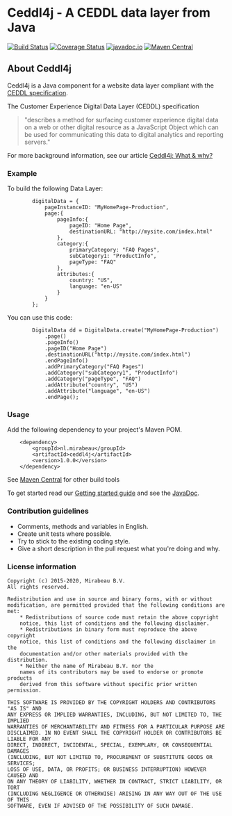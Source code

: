 # Ceddl4j - A CEDDL data layer from Java #

[![Build Status](https://travis-ci.org/mirabeau-nl/ceddl4j.svg?branch=master)](https://travis-ci.org/mirabeau-nl/ceddl4j)
[![Coverage Status](https://coveralls.io/repos/mirabeau-nl/ceddl4j/badge.svg)](https://coveralls.io/r/mirabeau-nl/ceddl4j)
[![javadoc.io](https://javadocio-badges.herokuapp.com/nl.mirabeau/ceddl4j/badge.svg)](https://javadocio-badges.herokuapp.com/nl.mirabeau/ceddl4j)
[![Maven Central](https://maven-badges.herokuapp.com/maven-central/nl.mirabeau/ceddl4j/badge.svg)](https://maven-badges.herokuapp.com/maven-central/nl.mirabeau/ceddl4j)

## About Ceddl4j ##

Ceddl4j is a Java component for a website data layer compliant with the [CEDDL specification](http://www.w3.org/2013/12/ceddl-201312.pdf).

The Customer Experience Digital Data Layer (CEDDL) specification 
> "describes a method for surfacing customer experience digital data on a web or other digital resource as a JavaScript Object which can be used for communicating this data to digital analytics and reporting servers."

For more background information, see our article [Ceddl4j: What & why?](https://github.com/mirabeau-nl/ceddl4j/wiki/Ceddl4j:-What-&-why%3F) 

### Example ###
To build the following Data Layer:
                
            digitalData = {
                pageInstanceID: "MyHomePage-Production",
                page:{
                    pageInfo:{
                        pageID: "Home Page",
                        destinationURL: "http://mysite.com/index.html"
                    },
                    category:{
                        primaryCategory: "FAQ Pages",
                        subCategory1: "ProductInfo",
                        pageType: "FAQ"
                    },
                    attributes:{
                        country: "US",
                        language: "en-US"
                    }
                }
            };

 You can use this code:

            DigitalData dd = DigitalData.create("MyHomePage-Production")
                .page()
                .pageInfo()
                .pageID("Home Page")
                .destinationURL("http://mysite.com/index.html")
                .endPageInfo()
                .addPrimaryCategory("FAQ Pages")
                .addCategory("subCategory1", "ProductInfo")
                .addCategory("pageType", "FAQ")
                .addAttribute("country", "US")
                .addAttribute("language", "en-US")
                .endPage();
    

### Usage ###

Add the following dependency to your project's Maven POM. 

        <dependency>
            <groupId>nl.mirabeau</groupId>
            <artifactId>ceddl4j</artifactId>
            <version>1.0.0</version>
        </dependency>
        
See [Maven Central](https://maven-badges.herokuapp.com/maven-central/nl.mirabeau/ceddl4j)  for other build tools 

To get started read our [Getting started guide](https://github.com/mirabeau-nl/ceddl4j/wiki/Getting-started-guide) and see the [JavaDoc](http://www.javadoc.io/doc/nl.mirabeau/ceddl4j/).

### Contribution guidelines ###
* Comments, methods and variables in English.
* Create unit tests where possible.
* Try to stick to the existing coding style.
* Give a short description in the pull request what you're doing and why.

### License information ###

	Copyright (c) 2015-2020, Mirabeau B.V.
	All rights reserved.

	Redistribution and use in source and binary forms, with or without
	modification, are permitted provided that the following conditions are met:
		* Redistributions of source code must retain the above copyright
		notice, this list of conditions and the following disclaimer.
		* Redistributions in binary form must reproduce the above copyright
		notice, this list of conditions and the following disclaimer in the
		documentation and/or other materials provided with the distribution.
		* Neither the name of Mirabeau B.V. nor the
		names of its contributors may be used to endorse or promote products
		derived from this software without specific prior written permission.

	THIS SOFTWARE IS PROVIDED BY THE COPYRIGHT HOLDERS AND CONTRIBUTORS "AS IS" AND
	ANY EXPRESS OR IMPLIED WARRANTIES, INCLUDING, BUT NOT LIMITED TO, THE IMPLIED
	WARRANTIES OF MERCHANTABILITY AND FITNESS FOR A PARTICULAR PURPOSE ARE
	DISCLAIMED. IN NO EVENT SHALL THE COPYRIGHT HOLDER OR CONTRIBUTORS BE LIABLE FOR ANY
	DIRECT, INDIRECT, INCIDENTAL, SPECIAL, EXEMPLARY, OR CONSEQUENTIAL DAMAGES
	(INCLUDING, BUT NOT LIMITED TO, PROCUREMENT OF SUBSTITUTE GOODS OR SERVICES;
	LOSS OF USE, DATA, OR PROFITS; OR BUSINESS INTERRUPTION) HOWEVER CAUSED AND
	ON ANY THEORY OF LIABILITY, WHETHER IN CONTRACT, STRICT LIABILITY, OR TORT
	(INCLUDING NEGLIGENCE OR OTHERWISE) ARISING IN ANY WAY OUT OF THE USE OF THIS
	SOFTWARE, EVEN IF ADVISED OF THE POSSIBILITY OF SUCH DAMAGE.
